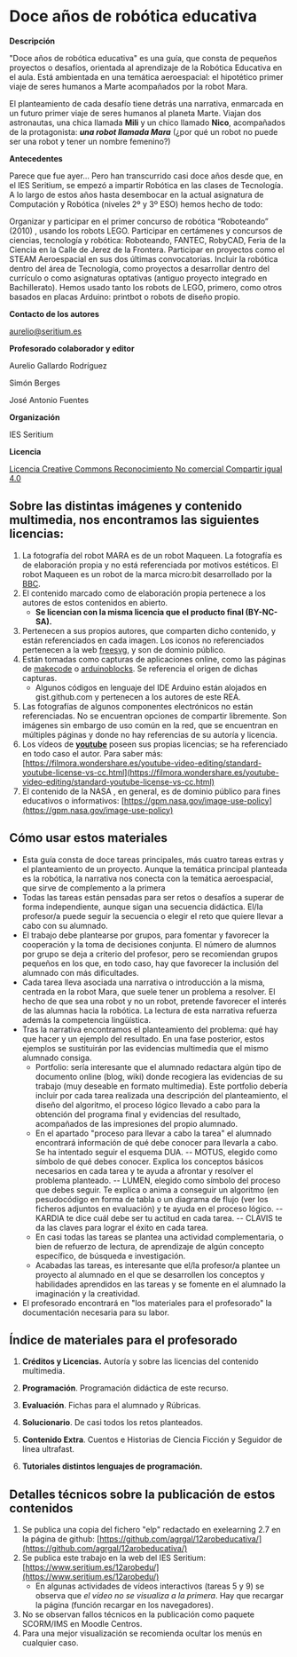 ﻿
# Doce años de robótica educativa

**Descripción**

"Doce años de robótica educativa" es una guía, que consta de pequeños proyectos o desafíos, orientada al aprendizaje de la Robótica Educativa en el aula. Está ambientada en una temática aeroespacial: el hipotético primer viaje de seres humanos a Marte acompañados por la robot Mara.

El planteamiento de cada desafío tiene detrás una narrativa, enmarcada en un futuro primer viaje de seres humanos al planeta Marte. Viajan dos astronautas, una chica llamada **Mili** y un chico llamado **Nico**, acompañados de la protagonista: _**una robot llamada Mara**_ (¿por qué un robot no puede ser una robot y tener un nombre femenino?)

**Antecedentes**

Parece que fue ayer… Pero han transcurrido casi doce años desde que, en el IES Seritium, se empezó a impartir Robótica en las clases de Tecnología. A lo largo de estos años hasta desembocar en la actual asignatura de Computación y Robótica (niveles 2º y 3º ESO) hemos hecho de todo:

Organizar y participar en el primer concurso de robótica “Roboteando” (2010) , usando los robots LEGO. Participar en certámenes y concursos de ciencias, tecnología y robótica: Roboteando, FANTEC, RobyCAD, Feria de la Ciencia en la Calle de Jerez de la Frontera. Participar en proyectos como el STEAM Aeroespacial en sus dos últimas convocatorias. Incluir la robótica dentro del área de Tecnología, como proyectos a desarrollar dentro del currículo o como asignaturas optativas (antiguo proyecto integrado en Bachillerato). Hemos usado tanto los robots de LEGO, primero, como otros basados en placas Arduino: printbot o robots de diseño propio.

**Contacto de los autores**

aurelio@seritium.es

**Profesorado colaborador y editor**

Aurelio Gallardo Rodríguez

Simón Berges

José Antonio Fuentes

**Organización**

IES Seritium

**Licencia**

[Licencia Creative Commons Reconocimiento No comercial Compartir igual 4.0](http://creativecommons.org/licenses/by-nc-sa/4.0/)

## Sobre las distintas imágenes y contenido multimedia, nos encontramos las siguientes licencias:

1.  La fotografía del robot MARA es de un robot Maqueen. La fotografía es de elaboración propia y no está referenciada por motivos estéticos. El robot Maqueen es un robot de la marca micro:bit desarrollado por la [BBC](https://es.wikipedia.org/wiki/Micro_Bit).
2.  El contenido marcado como de elaboración propia pertenece a los autores de estos contenidos en abierto.  
    -   **Se licencian con la misma licencia que el producto final (BY-NC-SA).**
3.  Pertenecen a sus propios autores, que comparten dicho contenido, y están referenciados en cada imagen. Los iconos no referenciados pertenecen a la web [freesvg](https://freesvg.org/), y son de dominio público.
4.  Están tomadas como capturas de aplicaciones online, como las páginas de [makecode](https://makecode.microbit.org/) o [arduinoblocks](http://www.arduinoblocks.com/). Se referencia el origen de dichas capturas.
    -   Algunos códigos en lenguaje del IDE Arduino están alojados en gist.github.com y pertenecen a los autores de este REA.
5.  Las fotografías de algunos componentes electrónicos no están referenciadas. No se encuentran opciones de compartir libremente. Son imágenes sin embargo de uso común en la red, que se encuentran en múltiples páginas y donde no hay referencias de su autoría y licencia.
6.  Los vídeos de [**youtube**](youtube.es) poseen sus propias licencias; se ha referenciado en todo caso el autor. Para saber más: [https://filmora.wondershare.es/youtube-video-editing/standard-youtube-license-vs-cc.html](https://filmora.wondershare.es/youtube-video-editing/standard-youtube-license-vs-cc.html)
7.  El contenido de la NASA , en general, es de dominio público para fines educativos o informativos: [https://gpm.nasa.gov/image-use-policy](https://gpm.nasa.gov/image-use-policy)

## Cómo usar estos materiales  

-   Esta guía consta de doce tareas principales, más cuatro tareas extras y el planteamiento de un proyecto. Aunque la temática principal planteada es la robótica, la narrativa nos conecta con la temática aeroespacial, que sirve de complemento a la primera
-   Todas las tareas están pensadas para ser retos o desafíos a superar de forma independiente, aunque sigan una secuencia didáctica. El/la profesor/a puede seguir la secuencia o elegir el reto que quiere llevar a cabo con su alumnado.
-  El trabajo debe plantearse por grupos, para fomentar y favorecer la cooperación y la toma de decisiones conjunta. El número de alumnos por grupo se deja a criterio del profesor, pero se recomiendan grupos pequeños en los que, en todo caso, hay que favorecer la inclusión del alumnado con más dificultades.  
-   Cada tarea lleva asociada una narrativa o introducción a la misma, centrada en la robot Mara, que suele tener un problema a resolver. El hecho de que sea una robot y no un robot, pretende favorecer el interés de las alumnas hacia la robótica. La lectura de esta narrativa refuerza además la competencia lingüística.  
-   Tras la narrativa encontramos el planteamiento del problema: qué hay que hacer y un ejemplo del resultado. En una fase posterior, estos ejemplos se sustituirán por las evidencias multimedia que el mismo alumnado consiga.
    -   Portfolio: sería interesante que el alumnado redactara algún tipo de documento online (blog, wiki) donde recogiera las evidencias de su trabajo (muy deseable en formato multimedia). Este portfolio debería incluir por cada tarea realizada una descripción del planteamiento, el diseño del algoritmo, el proceso lógico llevado a cabo para la obtención del programa final y evidencias del resultado, acompañados de las impresiones del propio alumnado.  
       -   En el apartado "proceso para llevar a cabo la tarea" el alumnado encontrará información de qué debe conocer para llevarla a cabo. Se ha intentado seguir el esquema DUA.
	     -- MOTUS, elegido como símbolo de qué debes conocer. Explica los conceptos básicos necesarios en cada tarea y te ayuda a afrontar y resolver el problema planteado.
    --   LUMEN, elegido como símbolo del proceso que debes seguir. Te explica o anima a conseguir un algoritmo (en pesudocódigo en forma de tabla o un diagrama de flujo (ver los ficheros adjuntos en evaluación) y te ayuda en el proceso lógico.
    -- KARDIA te dice cuál debe ser tu actitud en cada tarea.
    -- CLAVIS te da las claves para lograr el éxito en cada tarea.
    -  En casi todas las tareas se plantea una actividad complementaria, o bien de refuerzo de lectura, de aprendizaje de algún concepto específico, de búsqueda e investigación.
	- Acabadas las tareas, es interesante que el/la profesor/a plantee un proyecto al alumnado en el que se desarrollen los conceptos y habilidades aprendidos en las tareas y se fomente en el alumnado la imaginación y la creatividad.  
  - El profesorado encontrará en "los materiales para el profesorado" la documentación necesaria para su labor.

## Índice de materiales para el profesorado  


1.  **Créditos y Licencias.** Autoría y sobre las licencias del contenido multimedia.  
    
2.  **Programación**. Programación didáctica de este recurso.  
    
3.  **Evaluación**. Fichas para el alumnado y Rúbricas.  
    
4. **Solucionario**. De casi todos los retos planteados.  
    
5. **Contenido Extra**. Cuentos e Historias de Ciencia Ficción y Seguidor de línea ultrafast.  
    
6.  **Tutoriales distintos lenguajes de programación.**

## Detalles técnicos sobre la publicación de estos contenidos

1.  Se publica una copia del fichero "elp" redactado en exelearning 2.7 en la página de github: [https://github.com/agrgal/12arobeducativa/](https://github.com/agrgal/12arobeducativa/)
2.  Se publica este trabajo en la web del IES Seritium: [https://www.seritium.es/12arobedu/](https://www.seritium.es/12arobedu/)
    -   En algunas actividades de vídeos interactivos (tareas 5 y 9) se observa que _el vídeo no se visualiza a la primera_. Hay que recargar la página (función recargar en los navegadores).
3.  No se observan fallos técnicos en la publicación como paquete SCORM/IMS en Moodle Centros.
4.  Para una mejor visualización se recomienda ocultar los menús en cualquier caso.
